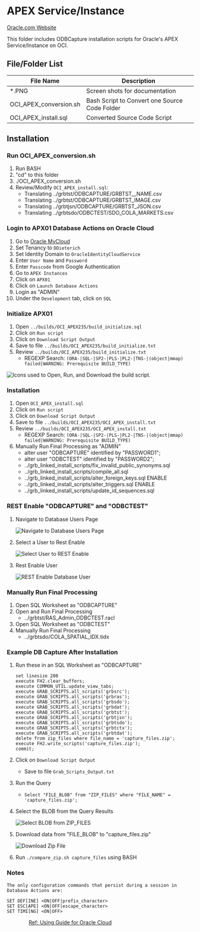 # APEX Service/Instance

[Oracle.com Website](https://www.oracle.com/application-development/apex/)

This folder includes ODBCapture installation scripts for Oracle's APEX Service/Instance on OCI.


## File/Folder List

File Name               | Description
------------------------|-------------
*.PNG                   | Screen shots for documentation
OCI_APEX_conversion.sh  | Bash Script to Convert one Source Code Folder
OCI_APEX_install.sql    | Converted Source Code Script


## Installation

### Run OCI_APEX_conversion.sh
1. Run BASH
2. "cd" to this folder
3. ./OCI_APEX_conversion.sh
4. Review/Modify `OCI_APEX_install.sql`:
    * Translating ../grbtst/ODBCAPTURE/GRBTST__NAME.csv
    * Translating ../grbtst/ODBCAPTURE/GRBTST_IMAGE.csv
    * Translating ../grbtjsn/ODBCAPTURE/GRBTST_JSON.csv
    * Translating ../grbtsdo/ODBCTEST/SDO_COLA_MARKETS.csv

### Login to APX01 Database Actions on Oracle Cloud
1. Go to [Oracle MyCloud](https://myservices-ddieterich.console.oraclecloud.com/mycloud/cloudportal/gettingStarted)
2. Set Tenancy to `DDieterich`
3. Set Identity Domain to `OracleIdentityCloudService`
4. Enter `User Name` and `Password`
5. Enter `Passcode` from Google Authentication
6. Go to `APEX Instances`
7. Click on `APX01`
8. Click on `Launch Database Actions`
9. Login as "ADMIN"
10. Under the `Development` tab, click on `SQL`

### Initialize APX01
1. Open `../builds/OCI_APEX235/build_initialize.sql`
2. Click on `Run script`
3. Click on `Download Script Output`
4. Save to file `../builds/OCI_APEX235/build_initialize.txt`
5. Review `../builds/OCI_APEX235/build_initialize.txt`
    * REGEXP Search: `(ORA-|SQL-|SP2-|PLS-|PL2-|TNS-|(object|mmap) failed|WARNING: Prerequisite BUILD_TYPE)`

![Icons used to Open, Run, and Download the build script.](build_initialize.PNG)

### Installation
1. Open `OCI_APEX_install.sql`
2. Click on `Run script`
3. Click on `Download Script Output`
4. Save to file `../builds/OCI_APEX235/OCI_APEX_install.txt`
5. Review `../builds/OCI_APEX235/OCI_APEX_install.txt`
    * REGEXP Search: `(ORA-|SQL-|SP2-|PLS-|PL2-|TNS-|(object|mmap) failed|WARNING: Prerequisite BUILD_TYPE)`
6. Manually Run Final Processing as "ADMIN"
    * alter user "ODBCAPTURE" identified by "PASSWORD1";
    * alter user "ODBCTEST" identified by "PASSWORD2";
    * ../grb_linked_install_scripts/fix_invalid_public_synonyms.sql
    * ../grb_linked_install_scripts/compile_all.sql
    * ../grb_linked_install_scripts/alter_foreign_keys.sql ENABLE
    * ../grb_linked_install_scripts/alter_triggers.sql ENABLE
    * ../grb_linked_install_scripts/update_id_sequences.sql

### REST Enable "ODBCAPTURE" and "ODBCTEST"
1. Navigate to Database Users Page
    
    ![Navigate to Database Users Page](Database_Users_Page.PNG)

2. Select a User to Rest Enable
    
    ![Select User to REST Enable](Select_User.PNG)

3. Rest Enable User
    
    ![REST Enable Database User](REST_Enable_User.PNG)
    

### Manually Run Final Processing
1. Open SQL Worksheet as "ODBCAPTURE"
2. Open and Run Final Processing
    * ../grbtst/RAS_Admin_ODBCTEST.racl
3. Open SQL Worksheet as "ODBCTEST"
4. Manually Run Final Processing
    * ../grbtsdo/COLA_SPATIAL_IDX.tidx

### Example DB Capture After Installation
1. Run these in an SQL Worksheet as "ODBCAPTURE"
    ```
    set linesize 200
    execute FH2.clear_buffers;
    execute COMMON_UTIL.update_view_tabs;
    execute GRAB_SCRIPTS.all_scripts('grbsrc');
    execute GRAB_SCRIPTS.all_scripts('grbras');
    execute GRAB_SCRIPTS.all_scripts('grbsdo');
    execute GRAB_SCRIPTS.all_scripts('grbdat');
    execute GRAB_SCRIPTS.all_scripts('grbtst');
    execute GRAB_SCRIPTS.all_scripts('grbtjsn');
    execute GRAB_SCRIPTS.all_scripts('grbtsdo');
    execute GRAB_SCRIPTS.all_scripts('grbtctx');
    execute GRAB_SCRIPTS.all_scripts('grbtdat');
    delete from zip_files where file_name = 'capture_files.zip';
    execute FH2.write_scripts('capture_files.zip');
    commit;
    ```
2. Click on `Download Script Output`
    * Save to file `Grab_Scripts_Output.txt`
3. Run the Query
    * `Select "FILE_BLOB" from "ZIP_FILES" where "FILE_NAME" = 'capture_files.zip';`
4. Select the BLOB from the Query Results
    
    ![Select BLOB from ZIP_FILES](Select_Zip_File.PNG)

5. Download data from "FILE_BLOB" to "capture_files.zip"
    
    ![Download Zip File](Download_Zip_File.PNG)

6. Run `./compare_zip.sh capture_files` using BASH

### Notes

```
The only configuration commands that persist during a session in Database Actions are:

SET DEF[INE] <ON|OFF|prefix_character>
SET ESC[APE] <ON|OFF|escape_character>
SET TIMI[NG] <ON|OFF>
```

&nbsp;&nbsp;&nbsp;&nbsp;&nbsp;&nbsp;&nbsp;&nbsp;&nbsp;&nbsp;&nbsp;&nbsp;&nbsp;&nbsp;&nbsp;[Ref: Using Guide for Oracle Cloud](https://docs.oracle.com/en/database/oracle/sql-developer-web/sdwad/sql-page.html#GUID-3B651F54-DE41-42BD-B643-19741A25213A)
